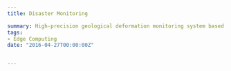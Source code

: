 ```yaml
---
title: Disaster Monitoring

summary: High-precision geological deformation monitoring system based on Beidou.
tags:
- Edge Computing
date: "2016-04-27T00:00:00Z"


---
```

